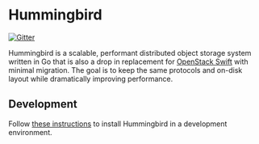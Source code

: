 Hummingbird
===========

[![Gitter](https://badges.gitter.im/troubling/hummingbird.svg)](https://gitter.im/troubling/hummingbird?utm_source=badge&utm_medium=badge&utm_campaign=pr-badge)

Hummingbird is a scalable, performant distributed object storage system written in Go
that is also a drop in replacement for [OpenStack Swift][1] with minimal migration.
The goal is to keep the same protocols and on-disk layout while dramatically
improving performance.

Development
-----------

Follow [these instructions](aio) to install Hummingbird in a development environment.


   [1]: http://swift.openstack.org/
